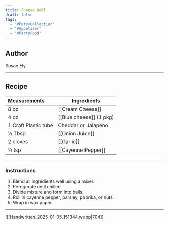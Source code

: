 ```yaml
---
title: Cheese Ball
draft: false
tags:
  - "#PatsyCollection"
  - "#Appetizer"
  - "#PartyFood"
---
```

## Author
Susan Ely
___
## Recipe

| Measurements         | Ingredients             |
| :------------------- | ----------------------- |
| 8 oz                 | [[Cream Cheese]]        |
| 4 oz                 | [[Blue cheese]] (1 pkg) |
| 1 Craft Plastic tube | Cheddar or Jalapeno     |
| ½ Tbsp               | [[Onion Juice]]         |
| 2 cloves             | [[Garlic]]              |
| ½ tsp                | [[Cayenne Pepper]]      |
___
### Instructions
1. Blend all ingredients well using a mixer.
2. Refrigerate until chilled.
3. Divide mixture and form into balls.
4. Roll in cayenne pepper, parsley, paprika, or nuts.
5. Wrap in wax paper.

___
![[Handwritten_2025-01-05_151344.webp|704]]